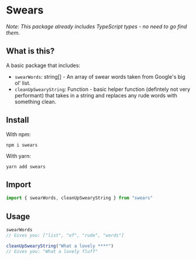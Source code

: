 # Swears
_Note: This package already includes TypeScript types - no need to go find them._

## What is this?

A basic package that includes:

* `swearWords`: string[] - An array of swear words taken from Google's big ol' list.
* `cleanUpSwearyString`: Function - basic helper function (defintely not very performant) that takes in a string and replaces any rude words with something clean.

## Install

With npm:
```console
npm i swears
```

With yarn:
```console
yarn add swears
```

## Import

```javascript
import { swearWords, cleanUpSwearyString } from "swears"
```

## Usage
```javascript
swearWords
// Gives you: ["list", "of", "rude", "words"]
```

```javascript
cleanUpSwearyString("What a lovely ****")
// Gives you: "What a lovely fluff"
```

